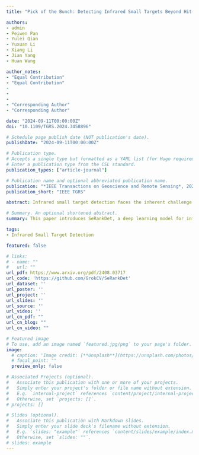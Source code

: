 ```yaml
---
title: "Pick of the Bunch: Detecting Infrared Small Targets Beyond Hit-Miss Trade-Offs via Selective Rank-Aware Attention"

authors:
- admin
- Peiwen Pan
- Yulei Qian
- Yuxuan Li
- Xiang Li
- Jian Yang
- Huan Wang

author_notes:
- "Equal Contribution"
- "Equal Contribution"
- 
- 
- 
- "Corresponding Author"
- "Corresponding Author"

date: "2024-09-11T00:00:00Z"
doi: "10.1109/TGRS.2024.3458896"

# Schedule page publish date (NOT publication's date).
publishDate: "2024-09-11T00:00:00Z"

# Publication type.
# Accepts a single type but formatted as a YAML list (for Hugo requirements).
# Enter a publication type from the CSL standard.
publication_types: ["article-journal"]

# Publication name and optional abbreviated publication name.
publication: "*IEEE Transactions on Geoscience and Remote Sensing*, 2024."
publication_short: "IEEE TGRS"

abstract: Infrared small target detection faces the inherent challenge of precisely localizing dim targets amidst complex background clutter. Traditional approaches struggle to balance detection precision and false alarm rates. To break this dilemma, we propose SeRankDet, a deep network that achieves high accuracy beyond the conventional hit-miss trade-off, by following the “Pick of the Bunch” principle. At its core lies our Selective Rank-Aware Attention (SeRank) module, employing a non-linear Top-K selection process that preserves the most salient responses, preventing target signal dilution while maintaining constant complexity. Furthermore, we replace the static concatenation typical in U-Net structures with our Large Selective Feature Fusion (LSFF) module, a dynamic fusion strategy that empowers SeRankDet with adaptive feature integration, enhancing its ability to discriminate true targets from false alarms. The network’s discernment is further refined by our Dilated Difference Convolution (DDC) module, which merges differential convolution aimed at amplifying subtle target characteristics with dilated convolution to expand the receptive field, thereby substantially improving target-background separation. Despite its lightweight architecture, the proposed SeRankDet sets new benchmarks in state-of-the-art performance across multiple public datasets. The code is available at https://github.com/GrokCV/SeRankDet.

# Summary. An optional shortened abstract.
summary: This paper introduces SeRankDet, a deep learning model for infrared small target detection. SeRankDet leverages our novel Selective Rank-Aware Attention module for preserving salient responses, Large Selective Feature Fusion for dynamic feature integration, and Dilated Difference Convolution for improved target-background separation. Despite its lightweight design, SeRankDet delivers state-of-the-art performance.

tags:
- Infrared Small Target Detection

featured: false

# links:
# - name: ""
#   url: ""
url_pdf: https://www.arxiv.org/pdf/2408.03717
url_code: 'https://github.com/GrokCV/SeRankDet'
url_dataset: ''
url_poster: ''
url_project: ''
url_slides: ''
url_source: ''
url_video: ''
url_cn_pdf: ""
url_cn_blog: ""
url_cn_video: ""

# Featured image
# To use, add an image named `featured.jpg/png` to your page's folder. 
image:
  # caption: 'Image credit: [**Unsplash**](https://unsplash.com/photos/jdD8gXaTZsc)'
  # focal_point: ""
  preview_only: false

# Associated Projects (optional).
#   Associate this publication with one or more of your projects.
#   Simply enter your project's folder or file name without extension.
#   E.g. `internal-project` references `content/project/internal-project/index.md`.
#   Otherwise, set `projects: []`.
# projects: []

# Slides (optional).
#   Associate this publication with Markdown slides.
#   Simply enter your slide deck's filename without extension.
#   E.g. `slides: "example"` references `content/slides/example/index.md`.
#   Otherwise, set `slides: ""`.
# slides: example
---
```


